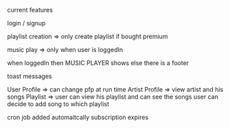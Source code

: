 current features

login / signup

playlist creation => only create playlist if bought premium

music play => only when user is loggedIn

when loggedIn then MUSIC PLAYER shows else there is a footer

toast messages

User Profile => can change pfp at run time
Artist Profile => view artist and his songs
Playlist => user can view his playlist and can see the songs user can decide to add song to which playlist

cron job added automaitcally subscription expires
